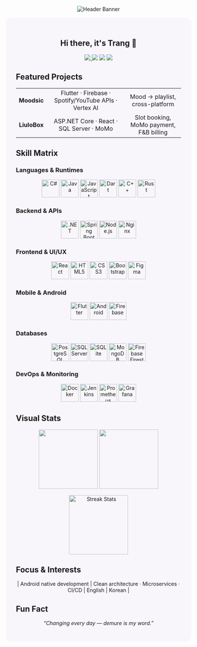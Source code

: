 
<p align="center">
  <img src="https://capsule-render.vercel.app/api?type=soft&color=gradient&height=180&text=It's%20Me%20Time&fontSize=48&fontAlign=50&fontAlignY=60&animation=fadeIn" alt="Header Banner" />
</p>

<div style="background:#f8f6fb;padding:28px;border-radius:16px;">

<h2 align="center">Hi there, it's Trang 👋</h2>

<p align="center">
  <a href="https://github.com/diiafyra?tab=followers">
    <img src="https://img.shields.io/github/followers/diiafyra?label=Followers&style=for-the-badge&color=9fd3c7"/>
  </a>
  <img src="https://img.shields.io/badge/CMC%20University-IT-b5a8ff?style=for-the-badge"/>
  <img src="https://img.shields.io/badge/GPA-3.97-f9c6c9?style=for-the-badge"/>
  <img src="https://img.shields.io/badge/Math%20Olympiad-Bronze-f7d794?style=for-the-badge"/>
</p>


##  Featured Projects
<div align="center">

<table width="100%" style="border-collapse:collapse;">
<tr align="center">
  <td><b>Moodsic</b></td>
  <td>Flutter · Firebase · Spotify/YouTube APIs · Vertex AI</td>
  <td>Mood → playlist, cross-platform</td>
</tr>
<tr align="center">
  <td><b>LiuloBox</b></td>
  <td>ASP.NET Core · React · SQL Server · MoMo</td>
  <td>Slot booking, MoMo payment, F&B billing</td>
</tr>
</table>

</div>



##  Skill Matrix  

### Languages & Runtimes
<p align="center">
  <img title="C#" src="https://cdn.jsdelivr.net/gh/devicons/devicon/icons/csharp/csharp-original.svg" height="48"/>
  <img title="Java" src="https://cdn.jsdelivr.net/gh/devicons/devicon/icons/java/java-original.svg" height="48"/>
  <img title="JavaScript" src="https://cdn.jsdelivr.net/gh/devicons/devicon/icons/javascript/javascript-original.svg" height="48"/>
  <img title="Dart" src="https://cdn.jsdelivr.net/gh/devicons/devicon/icons/dart/dart-original.svg" height="48"/>
  <img title="C++" src="https://cdn.jsdelivr.net/gh/devicons/devicon/icons/cplusplus/cplusplus-original.svg" height="48"/>
  <img title="Rust" src="https://cdn.jsdelivr.net/gh/devicons/devicon/icons/rust/rust-plain.svg" height="48"/>
</p>

### Backend & APIs
<p align="center">
  <img title=".NET" src="https://cdn.jsdelivr.net/gh/devicons/devicon/icons/dotnetcore/dotnetcore-original.svg" height="48"/>
  <img title="Spring Boot" src="https://cdn.jsdelivr.net/gh/devicons/devicon/icons/spring/spring-original.svg" height="48"/>
  <img title="Node.js" src="https://cdn.jsdelivr.net/gh/devicons/devicon/icons/nodejs/nodejs-original.svg" height="48"/>
  <img title="Nginx" src="https://cdn.jsdelivr.net/gh/devicons/devicon/icons/nginx/nginx-original.svg" height="48"/>
</p>


### Frontend & UI/UX
<p align="center">
  <img title="React" src="https://cdn.jsdelivr.net/gh/devicons/devicon/icons/react/react-original.svg" height="48"/>
  <img title="HTML5" src="https://cdn.jsdelivr.net/gh/devicons/devicon/icons/html5/html5-original.svg" height="48"/>
  <img title="CSS3" src="https://cdn.jsdelivr.net/gh/devicons/devicon/icons/css3/css3-original.svg" height="48"/>
  <img title="Bootstrap" src="https://cdn.jsdelivr.net/gh/devicons/devicon/icons/bootstrap/bootstrap-original.svg" height="48"/>
  <img title="Figma" src="https://cdn.jsdelivr.net/gh/devicons/devicon/icons/figma/figma-original.svg" height="48"/>
</p>



### Mobile & Android
<p align="center">
  <img title="Flutter" src="https://cdn.jsdelivr.net/gh/devicons/devicon/icons/flutter/flutter-original.svg" height="48"/>
  <img title="Android" src="https://cdn.jsdelivr.net/gh/devicons/devicon/icons/android/android-original.svg" height="48"/>
  <img title="Firebase" src="https://cdn.jsdelivr.net/gh/devicons/devicon/icons/firebase/firebase-plain.svg" height="48"/>
</p>



### Databases
<p align="center">
  <img title="PostgreSQL" src="https://cdn.jsdelivr.net/gh/devicons/devicon/icons/postgresql/postgresql-original.svg" height="48"/>
  <img title="SQL Server" src="https://cdn.jsdelivr.net/gh/devicons/devicon/icons/microsoftsqlserver/microsoftsqlserver-plain.svg" height="48"/>
  <img title="SQLite" src="https://cdn.jsdelivr.net/gh/devicons/devicon/icons/sqlite/sqlite-original.svg" height="48"/>
  <img title="MongoDB" src="https://cdn.jsdelivr.net/gh/devicons/devicon/icons/mongodb/mongodb-original.svg" height="48"/>
  <img title="Firebase Firestore" src="https://cdn.jsdelivr.net/gh/devicons/devicon/icons/firebase/firebase-plain.svg" height="48"/>
</p>



### DevOps & Monitoring
<p align="center">
  <img title="Docker" src="https://cdn.jsdelivr.net/gh/devicons/devicon/icons/docker/docker-original.svg" height="48"/>
  <img title="Jenkins" src="https://cdn.jsdelivr.net/gh/devicons/devicon/icons/jenkins/jenkins-original.svg" height="48"/>
  <img title="Prometheus" src="https://cdn.jsdelivr.net/gh/devicons/devicon/icons/prometheus/prometheus-original.svg" height="48"/>
  <img title="Grafana" src="https://cdn.jsdelivr.net/gh/devicons/devicon/icons/grafana/grafana-original.svg" height="48"/>
</p>



##  Visual Stats
<p align="center">
  <img src="https://github-readme-stats.vercel.app/api?username=diiafyra&show_icons=true&hide=issues&theme=tokyonight&cache_seconds=7200" height="160"/>
  <img src="https://github-readme-stats.vercel.app/api/top-langs/?username=diiafyra&layout=compact&hide=html,css&theme=tokyonight&cache_seconds=7200" height="160"/>
</p>
<p align="center"> <img src="https://streak-stats.demolab.com?user=diiafyra&theme=tokyonight&date_format=j%20M%5B%20Y%5D" height="160" alt="Streak Stats"/> </p>



##  Focus & Interests
<div align="center">

| Android native development | Clean architecture · Microservices · CI/CD | English | Korean |

</div>


##  Fun Fact
<p align="center"><i>“Changing every day — demure is my word.”</i></p>

</div>
